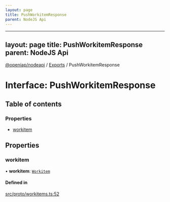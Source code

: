 ```yaml
---
layout: page
title: PushWorkitemResponse
parent: NodeJS Api
---
```

---
layout: page
title: PushWorkitemResponse
parent: NodeJS Api
---
[@openiap/nodeapi](../README.md) / [Exports](../modules.md) / PushWorkitemResponse

# Interface: PushWorkitemResponse

## Table of contents

### Properties

- [workitem](PushWorkitemResponse.html#workitem)

## Properties

### workitem

• **workitem**: [`Workitem`](../modules.html#workitem)

#### Defined in

[src/proto/workitems.ts:52](https://github.com/openiap/nodeapi/blob/a6b5438/src/proto/workitems.ts#L52)
